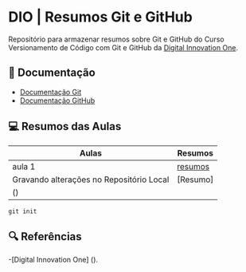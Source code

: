 # DIO | Resumos Git e GitHub

Repositório para armazenar resumos sobre Git e GitHub
do Curso Versionamento de Código com Git e GitHub da 
[Digital Innovation One](https://web.dio.me/).

## 📕 Documentação
- [Documentação Git](https://git-scm.com/doc)
- [Documentação GitHub](https://docs.github.com/)

## 💻 Resumos das Aulas

| Aulas | Resumos |
|-------|---------|
|aula 1|[resumos]()|
|Gravando alterações no Repositório Local | [Resumo]
() |
```
git init 
```

## 🔍 Referências 
-[Digital Innovation One] ().
